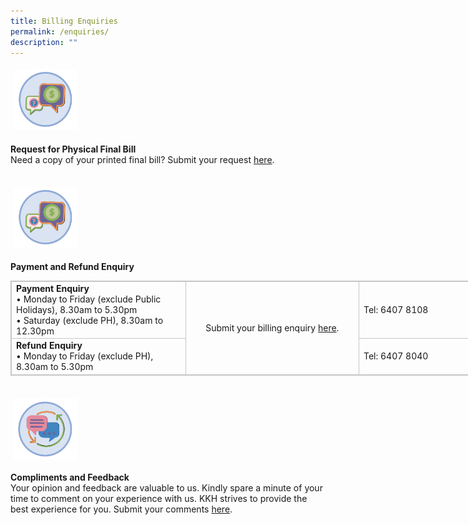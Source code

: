 ```yaml
---
title: Billing Enquiries
permalink: /enquiries/
description: ""
---
```

<img src="images/paymentenquiry1.png" style="max-width: 20%; margin: 5px;">

**Request for Physical Final Bill**<br>
Need a copy of your printed final bill? Submit your request [here](https://for.sg/shsbill).

<br>
 <img src="images/paymentenquiry1.png" style="max-width: 20%; margin: 5px;">
 
**Payment and Refund Enquiry**

<table align="center" style="border: 1px solid rgb(198, 198, 198); width: 835.231px;"><tbody>
	<tr>
		<td style="border: 1px solid rgb(198, 198, 198); width: 281px;">
			​<b>Payment Enquiry</b><br>
			• Monday to Friday (exclude Public Holidays), 8.30am to 5.30pm<br>
			• Saturday (exclude PH), 8.30am to 12.30pm<br>
		</td>
		<td rowspan="2" style="border: 1px solid rgb(198, 198, 198); width: 281px; text-align: center;">Submit your billing enquiry <a href="https://for.sg/askshs">here</a>.
		</td>
		<td style="border: 1px solid rgb(198, 198, 198); width: 281px;">
			​Tel: 6407 8108</td>
	</tr>
	<tr>
		<td style="border: 1px solid rgb(198, 198, 198);">
			​<b>Refund Enquiry</b>
			<br>
			• Monday to Friday (exclude PH), 8.30am to 5.30pm
		</td>
		<td style="border: 1px solid rgb(198, 198, 198);">
			Tel: 6407 8040
		</td></tr></tbody></table>

<br>
 <img src="images/feedback.png" style="-webkit-tap-highlight-; vertical-align: middle; max-width: 20%; margin: 5px;">
 
**Compliments and Feedback**
<br>Your opinion and feedback are valuable to us. Kindly spare a minute of your time to comment on your experience with us. KKH strives to provide the best experience for you. Submit your comments [here](https://form.gov.sg/5ee64839c874b200134f59d2).
